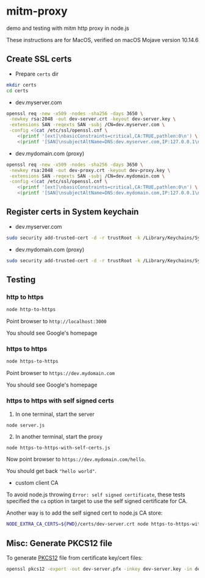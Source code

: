# mitm-proxy

demo and testing with mitm http proxy in node.js

These instructions are for MacOS, verified on macOS Mojave version 10.14.6

## Create SSL certs

- Prepare `certs` dir

```bash
mkdir certs
cd certs
```

- dev.myserver.com

```bash
openssl req -new -x509 -nodes -sha256 -days 3650 \
 -newkey rsa:2048 -out dev-server.crt -keyout dev-server.key \
 -extensions SAN -reqexts SAN -subj /CN=dev.myserver.com \
 -config <(cat /etc/ssl/openssl.cnf \
    <(printf '[ext]\nbasicConstraints=critical,CA:TRUE,pathlen:0\n') \
    <(printf '[SAN]\nsubjectAltName=DNS:dev.myserver.com,IP:127.0.0.1\n'))
```

- dev.mydomain.com (proxy)

```bash
openssl req -new -x509 -nodes -sha256 -days 3650 \
 -newkey rsa:2048 -out dev-proxy.crt -keyout dev-proxy.key \
 -extensions SAN -reqexts SAN -subj /CN=dev.mydomain.com \
 -config <(cat /etc/ssl/openssl.cnf \
    <(printf '[ext]\nbasicConstraints=critical,CA:TRUE,pathlen:0\n') \
    <(printf '[SAN]\nsubjectAltName=DNS:dev.mydomain.com,IP:127.0.0.1\n'))
```

## Register certs in System keychain

- dev.myserver.com

```bash
sudo security add-trusted-cert -d -r trustRoot -k /Library/Keychains/System.keychain dev-server.crt
```

- dev.mydomain.com (proxy)

```bash
sudo security add-trusted-cert -d -r trustRoot -k /Library/Keychains/System.keychain dev-proxy.crt
```

## Testing

### http to https

```bash
node http-to-https
```

Point browser to `http://localhost:3000`

You should see Google's homepage

### https to https

```bash
node https-to-https
```

Point browser to `https://dev.mydomain.com`

You should see Google's homepage

### https to https with self signed certs

1. In one terminal, start the server

```
node server.js
```

2. In another terminal, start the proxy

```bash
node https-to-https-with-self-certs.js
```

Now point browser to `https://dev.mydomain.com/hello`.

You should get back `"hello world"`.

- custom client CA

To avoid node.js throwing `Error: self signed certificate`, these tests specified the `ca` option in target to use the self signed certificate for CA.

Another way is to add the self signed cert to node.js CA store:

```bash
NODE_EXTRA_CA_CERTS=${PWD}/certs/dev-server.crt node https-to-https-with-self-certs.js
```

## Misc: Generate PKCS12 file

To generate [PKCS12](https://en.wikipedia.org/wiki/PKCS_12) file from certificate key/cert files:

```bash
openssl pkcs12 -export -out dev-server.pfx -inkey dev-server.key -in dev-server.crt
```
